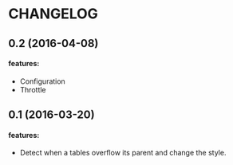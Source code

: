 CHANGELOG
=========

## 0.2 (2016-04-08)

#### features:
- Configuration
- Throttle

## 0.1 (2016-03-20)

#### features:
- Detect when a tables overflow its parent and change the style.
